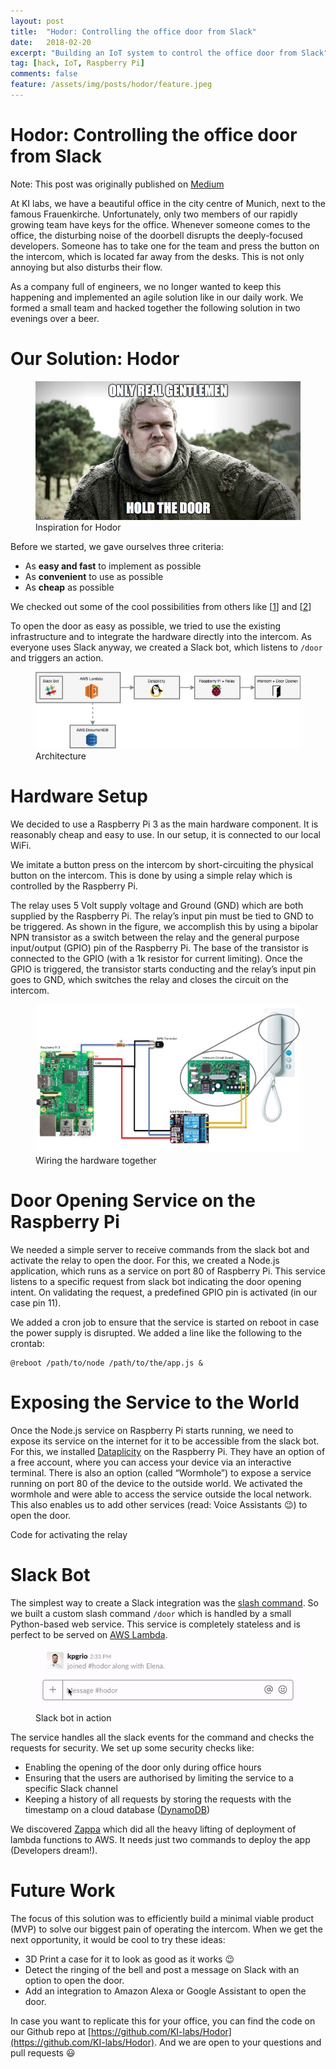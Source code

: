 ```yaml
---
layout: post
title:  "Hodor: Controlling the office door from Slack"
date:   2018-02-20
excerpt: "Building an IoT system to control the office door from Slack"
tag: [hack, IoT, Raspberry Pi]
comments: false
feature: /assets/img/posts/hodor/feature.jpeg
---
```


Hodor: Controlling the office door from Slack
=============================================
Note: This post was originally published on [Medium](https://medium.com/ki-labs-engineering/hodor-controlling-the-office-door-from-slack-a79e77635e39)

At KI labs, we have a beautiful office in the city centre of Munich, next to the famous Frauenkirche. Unfortunately, only two members of our rapidly growing team have keys for the office. Whenever someone comes to the office, the disturbing noise of the doorbell disrupts the deeply-focused developers. Someone has to take one for the team and press the button on the intercom, which is located far away from the desks. This is not only annoying but also disturbs their flow.

As a company full of engineers, we no longer wanted to keep this happening and implemented an agile solution like in our daily work. We formed a small team and hacked together the following solution in two evenings over a beer.

Our Solution: Hodor
===================

<figure>
    <img src="/assets/img/posts/hodor/hodor.jpeg">
    <figcaption>Inspiration for Hodor</figcaption>
</figure>

Before we started, we gave ourselves three criteria:

*   As **easy and fast** to implement as possible
*   As **convenient** to use as possible
*   As **cheap** as possible

We checked out some of the cool possibilities from others like \[[1](http://www.instructables.com/id/AUTOMATIC-DOOR-OPENER-CONTROLLED-THROUGH-SLACK/)\] and \[[2](https://sendsteven.com/2012/12/05/hacking-my-apartment-door-with-twilio/)\]

To open the door as easy as possible, we tried to use the existing infrastructure and to integrate the hardware directly into the intercom. As everyone uses Slack anyway, we created a Slack bot, which listens to `/door` and triggers an action.

<figure>
    <img src="/assets/img/posts/hodor/architecture.jpeg">
    <figcaption>Architecture</figcaption>
</figure>


Hardware Setup
==============

We decided to use a Raspberry Pi 3 as the main hardware component. It is reasonably cheap and easy to use. In our setup, it is connected to our local WiFi.

We imitate a button press on the intercom by short-circuiting the physical button on the intercom. This is done by using a simple relay which is controlled by the Raspberry Pi.

The relay uses 5 Volt supply voltage and Ground (GND) which are both supplied by the Raspberry Pi. The relay’s input pin must be tied to GND to be triggered. As shown in the figure, we accomplish this by using a bipolar NPN transistor as a switch between the relay and the general purpose input/output (GPIO) pin of the Raspberry Pi. The base of the transistor is connected to the GPIO (with a 1k resistor for current limiting). Once the GPIO is triggered, the transistor starts conducting and the relay’s input pin goes to GND, which switches the relay and closes the circuit on the intercom.

<figure>
    <img src="/assets/img/posts/hodor/hardware_setup.jpeg">
    <figcaption>Wiring the hardware together</figcaption>
</figure>

Door Opening Service on the Raspberry Pi
========================================

We needed a simple server to receive commands from the slack bot and activate the relay to open the door. For this, we created a Node.js application, which runs as a service on port 80 of Raspberry Pi. This service listens to a specific request from slack bot indicating the door opening intent. On validating the request, a predefined GPIO pin is activated (in our case pin 11).

We added a cron job to ensure that the service is started on reboot in case the power supply is disrupted. We added a line like the following to the crontab:

```
@reboot /path/to/node /path/to/the/app.js &
```

Exposing the Service to the World
=================================

Once the Node.js service on Raspberry Pi starts running, we need to expose its service on the internet for it to be accessible from the slack bot. For this, we installed [Dataplicity](https://www.dataplicity.com) on the Raspberry Pi. They have an option of a free account, where you can access your device via an interactive terminal. There is also an option (called “Wormhole”) to expose a service running on port 80 of the device to the outside world. We activated the wormhole and were able to access the service outside the local network. This also enables us to add other services (read: Voice Assistants 😉) to open the door.

Code for activating the relay

Slack Bot
=========

The simplest way to create a Slack integration was the [slash command](https://api.slack.com/slash-commands). So we built a custom slash command `/door` which is handled by a small Python-based web service. This service is completely stateless and is perfect to be served on [AWS Lambda](https://aws.amazon.com/lambda/).

<figure>
    <img src="/assets/img/posts/hodor/slackbot.gif">
    <figcaption>Slack bot in action</figcaption>
</figure>

The service handles all the slack events for the command and checks the requests for security. We set up some security checks like:

*   Enabling the opening of the door only during office hours
*   Ensuring that the users are authorised by limiting the service to a specific Slack channel
*   Keeping a history of all requests by storing the requests with the timestamp on a cloud database ([DynamoDB](https://aws.amazon.com/dynamodb/))

We discovered [Zappa](https://www.zappa.io/) which did all the heavy lifting of deployment of lambda functions to AWS. It needs just two commands to deploy the app (Developers dream!).

Future Work
===========

The focus of this solution was to efficiently build a minimal viable product (MVP) to solve our biggest pain of operating the intercom. When we get the next opportunity, it would be cool to try these ideas:

*   3D Print a case for it to look as good as it works 😉
*   Detect the ringing of the bell and post a message on Slack with an option to open the door.
*   Add an integration to Amazon Alexa or Google Assistant to open the door.

In case you want to replicate this for your office, you can find the code on our Github repo at [https://github.com/KI-labs/Hodor](https://github.com/KI-labs/Hodor). And we are open to your questions and pull requests 😃
